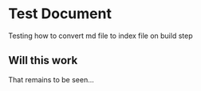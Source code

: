 # Test Document

Testing how to convert md file to index file on build step

## Will this work

That remains to be seen...
